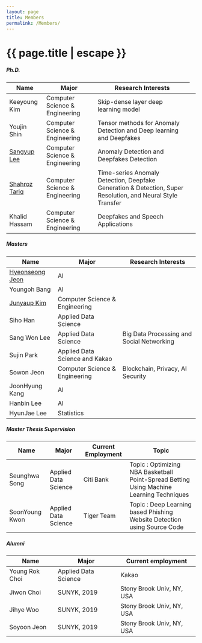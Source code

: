 ```yaml
---
layout: page
title: Members
permalink: /Members/
---
```


<h1 class="page-title">{{ page.title | escape }}</h1>

<div class="section">
    <h5>Ph.D.</h5> 
    <div class="row">
          <div class="col s12">
            <table>
              <thead>
                <tr>
                    <th>Name</th>
                    <th>Major</th>
                    <th>Research Interests</th>
                </tr>
              </thead>
              <tbody>
                <tr>
                  <td>Keeyoung Kim</td>
                  <td>Computer Science & Engineering</td>
                  <td> Skip-dense layer deep learning model</td>
                </tr>
                <tr>
                  <td>Youjin Shin</td>
                  <td>Computer Science & Engineering</td>
                   <td>Tensor methods for Anomaly Detection and Deep learning and Deepfakes </td>
                  <td> </td>
                </tr>
                <tr>
                  <td><a href = "https://sites.google.com/view/sangyuplee/" target = "_blank">Sangyup Lee</a></td>
                  <td>Computer Science & Engineering</td>
                  <td> Anomaly Detection and Deepfakes Detection</td>
                </tr>
                <tr>
                  <td><a href = "https://sites.google.com/view/shahroztariq" target = "_blank"> Shahroz Tariq </a></td>
                  <td>Computer Science & Engineering</td>
                  <td>Time-series Anomaly Detection, Deepfake Generation & Detection, Super Resolution, and Neural Style Transfer </td>
                </tr>
                <tr>
                  <td>Khalid Hassam</td>
                  <td>Computer Science & Engineering</td>
                  <td> Deepfakes and Speech Applications</td>       
                </tr>
              </tbody>
            </table>
          </div>
    </div>
</div>

<div class="section">
    <h5>Masters</h5> 
    <div class="row">
          <div class="col s12">
            <table>
              <thead>
                <tr>
                    <th>Name</th>
                    <th>Major</th>
                    <th>Research Interests</th>
                </tr>
              </thead>
              <tbody>
                <tr>
                  <td><a href="https://sites.google.com/view/cutz-j/" target ="_blank">Hyeonseong Jeon </a> </td>
                  <td>AI</td>
                  <td> </td>
                </tr>
                <tr>
                  <td>Youngoh Bang</td>
                  <td>AI</td>
                  <td> </td>
                </tr>
                <tr>
                  <td><a href = "https://www.linkedin.com/in/%EC%A4%80%EC%97%BD-%EA%B9%80-b801a2174/"> Junyaup Kim </a></td>
                  <td>Computer Science & Engineering</td>
                  <td> </td>       
                </tr>
                <tr>
                  <td>Siho Han</td>
                  <td>Applied Data Science</td>
                  <td> </td>       
                </tr>
                <tr>
                  <td>Sang Won Lee</td>
                  <td>Applied Data Science</td>
                  <td> Big Data Processing and Social Networking</td>       
                </tr>
                <tr>
                  <td>Sujin Park</td>
                  <td>Applied Data Science and Kakao</td>
                  <td> </td>       
                </tr>
                <tr>
                  <td>Sowon Jeon</td>
                  <td>Computer Science & Engineering</td>
                  <td>Blockchain, Privacy, AI Security </td>       
                </tr>
                 <tr>
                  <td>JoonHyung Kang</td>
                  <td>AI</td>
                  <td> </td>       
                </tr> 
                <tr>
                  <td>Hanbin Lee</td>
                  <td>AI</td>
                  <td> </td>       
                </tr>
                 <tr>
                  <td>HyunJae Lee</td>
                  <td>Statistics</td>
                  <td> </td>       
                </tr>
              </tbody>
            </table>
          </div>
    </div>
</div>


<div class="section">
    <h5>Master Thesis Supervision</h5> 
    <div class="row">
          <div class="col s12">
            <table>
              <thead>
                <tr>
                    <th>Name</th>
                    <th>Major</th>
                    <th>Current Employment</th>
                    <th>Topic</th>
                </tr>
              </thead>
              <tbody>
                <tr>
                  <td>Seunghwa Song</td>
                  <td>Applied Data Science</td>
                  <td>Citi Bank</td>
                  <td>Topic : Optimizing NBA Basketball Point-Spread Betting Using Machine Learning Techniques</td>
                </tr>
                <tr>
                  <td>SoonYoung Kwon</td>
                  <td>Applied Data Science</td>
                  <td>Tiger Team</td>
                  <td>Topic : Deep Learning based Phishing Website Detection using Source Code</td>
                </tr>
              </tbody>
            </table>
          </div>
    </div>
</div>

<div class="section">
    <h5>Alumni</h5> 
    <div class="row">
          <div class="col s12">
            <table>
              <thead>
                <tr>
                    <th>Name</th>
                    <th>Major</th>
                    <th>Current employment</th>
                </tr>
              </thead>
              <tbody>
                <tr>
                  <td>Young Rok Choi </td>
                  <td>Applied Data Science</td>
                  <td>Kakao</td>
                </tr>
                <tr>
                  <td>Jiwon Choi</td>
                  <td>SUNYK, 2019</td>
                  <td>Stony Brook Univ, NY, USA</td>
                </tr>
                <tr>
                  <td>Jihye Woo</td>
                  <td>SUNYK, 2019</td>
                  <td>Stony Brook Univ, NY, USA</td>
                </tr>
                <tr>
                  <td>Soyoon Jeon</td>
                  <td>SUNYK, 2019</td>
                  <td>Stony Brook Univ, NY, USA</td>
                </tr>
              </tbody>
            </table>
          </div>
    </div>
</div>
